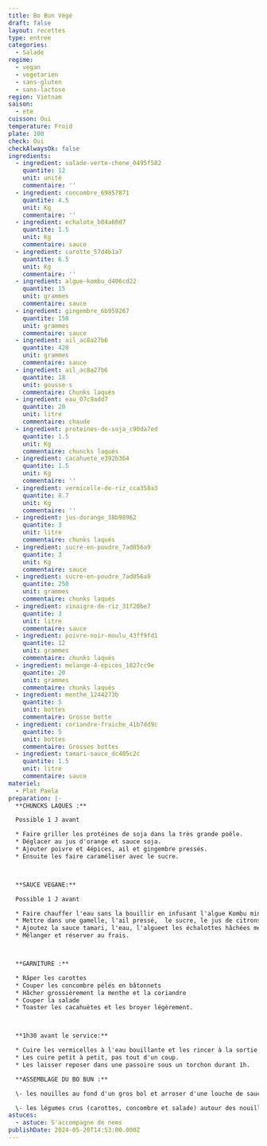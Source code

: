 ```yaml
---
title: Bo Bun Végé
draft: false
layout: recettes
type: entree
categories:
  - Salade
regime:
  - vegan
  - vegetarien
  - sans-gluten
  - sans-lactose
region: Vietnam
saison:
  - ete
cuisson: Oui
temperature: Froid
plate: 100
check: Oui
checkAlwaysOk: false
ingredients:
  - ingredient: salade-verte-chene_0495f582
    quantite: 12
    unit: unité
    commentaire: ''
  - ingredient: concombre_69857871
    quantite: 4.5
    unit: Kg
    commentaire: ''
  - ingredient: echalote_b84a60d7
    quantite: 1.5
    unit: Kg
    commentaire: sauce
  - ingredient: carotte_57d4b1a7
    quantite: 6.5
    unit: Kg
    commentaire: ''
  - ingredient: algue-kombu_d406cd22
    quantite: 15
    unit: grammes
    commentaire: sauce
  - ingredient: gingembre_6b959267
    quantite: 150
    unit: grammes
    commentaire: sauce
  - ingredient: ail_ac8a27b6
    quantite: 420
    unit: grammes
    commentaire: sauce
  - ingredient: ail_ac8a27b6
    quantite: 18
    unit: gousse·s
    commentaire: Chunks laqués
  - ingredient: eau_07c9add7
    quantite: 20
    unit: litre
    commentaire: chaude
  - ingredient: proteines-de-soja_c90da7ed
    quantite: 1.5
    unit: Kg
    commentaire: chuncks laqués
  - ingredient: cacahuete_e392b364
    quantite: 1.5
    unit: Kg
    commentaire: ''
  - ingredient: vermicelle-de-riz_cca358a3
    quantite: 8.7
    unit: Kg
    commentaire: ''
  - ingredient: jus-dorange_38b98962
    quantite: 3
    unit: litre
    commentaire: chunks laqués
  - ingredient: sucre-en-poudre_7ad056a9
    quantite: 3
    unit: Kg
    commentaire: sauce
  - ingredient: sucre-en-poudre_7ad056a9
    quantite: 250
    unit: grammes
    commentaire: chunks laqués
  - ingredient: vinaigre-de-riz_31f20be7
    quantite: 3
    unit: litre
    commentaire: sauce
  - ingredient: poivre-noir-moulu_43ff9fd1
    quantite: 12
    unit: grammes
    commentaire: chunks laqués
  - ingredient: melange-4-epices_1827cc9e
    quantite: 20
    unit: grammes
    commentaire: chunks laqués
  - ingredient: menthe_1244273b
    quantite: 5
    unit: bottes
    commentaire: Grosse botte
  - ingredient: coriandre-fraiche_41b7dd9c
    quantite: 5
    unit: bottes
    commentaire: Grosses bottes
  - ingredient: tamari-sauce_dc405c2c
    quantite: 1.5
    unit: litre
    commentaire: sauce
materiel:
  - Plat Paela
preparation: |-
  **CHUNCKS LAQUES :**

  Possible 1 J avant

  * Faire griller les protéines de soja dans la très grande poêle.
  * Déglacer au jus d'orange et sauce soja.
  * Ajouter poivre et 4épices, ail et gingembre pressés.
  * Ensuite les faire caraméliser avec le sucre.



  **SAUCE VEGANE:**

  Possible 1 J avant

  * Faire chauffer l'eau sans la bouillir en infusant l'algue Kombu minimum 20min.
  * Mettre dans une gamelle, l'ail pressé,  le sucre, le jus de citrons verts, le vinaigre,jusqu'à ce que le sucre se dissolve. 
  * Ajoutez la sauce tamari, l'eau, l'algueet les échalottes hâchées menues.
  * Mélanger et réserver au frais.



  **GARNITURE :**

  * Râper les carottes
  * Couper les concombre pélés en bâtonnets
  * Hâcher grossièrement la menthe et la coriandre
  * Couper la salade
  * Toaster les cacahuètes et les broyer légèrement.



  **1h30 avant le service:**

  * Cuire les vermicelles à l'eau bouillante et les rincer à la sortie de cuisson.
  * Les cuire petit à petit, pas tout d'un coup.
  * Les laisser reposer dans une passoire sous un torchon durant 1h.

  **ASSEMBLAGE DU BO BUN :**

  \- les nouilles au fond d'un gros bol et arroser d'une louche de sauce. 

  \- les légumes crus (carottes, concombre et salade) autour des nouilles ainsi que les chunks, cacahuètes et coriandre et menthe.
astuces:
  - astuce: S'accompagne de nems
publishDate: 2024-05-20T14:53:00.000Z
---
```

